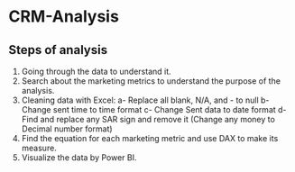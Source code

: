 # CRM-Analysis

## Steps of analysis

1.	Going through the data to understand it.
2.	Search about the marketing metrics to understand the purpose of the analysis.
3.	Cleaning data with Excel:
    a-	Replace all blank, N/A, and - to null
    b-	Change sent time to time format
    c-	Change Sent data to date format
    d-	Find and replace any SAR sign and remove it (Change any money to Decimal number format)
4.	Find the equation for each marketing metric and use DAX to make its measure.
5.	Visualize the data by Power BI.

